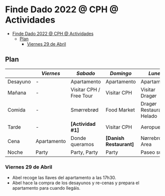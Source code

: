 # Finde Dado 2022 @ CPH @ Actividades

- [Finde Dado 2022 @ CPH @ Actividades](#finde-dado-2022--cph--actividades)
  - [Plan](#plan)
    - [Viernes 29 de Abril](#viernes-29-de-abril)

## Plan

|          | *Viernes*   | *Sabado*                | *Domingo*               | *Lunes*                    |
| -------- | ----------- | ----------------------- | ----------------------- | -------------------------- |
| Desayuno | -           | Apartamento             | Apartamento             | Apartamento                |
| Mañana   | -           | Visitar CPH / Free Tour | Visitar CPH             | Visitar Dragør             |
| Comida   | -           | Smørrebrød              | Food Market             | Dragør Restaurant + Helado |
| Tarde    | -           | **[Actividad #1]**      | Visitar CPH             | Aeropuerto                 |
| Cena     | Apartamento | Donde queramos          | **[Danish Restaurant]** | Nørrebro Area              |
| Noche    | Party       | Party, Party            | Party                   | Paseo suave                |

### Viernes 29 de Abril

- Abel recoge las llaves del apartamento a las 17h30.
- Abel hace la compra de los desayunos y re-cenas y prepara el apartamento para cuando llegáis.
